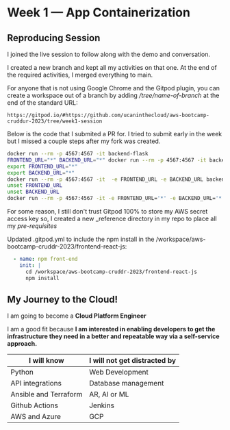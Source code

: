 # Week 1 — App Containerization

## Reproducing Session ##

I joined the live session to follow along with the demo and conversation.

I created a new branch and kept all my activities on that one. At the end of the required activities, I merged everything to main.

For anyone that is not using Google Chrome and the Gitpod plugin, you can create a workspace out of a branch by adding */tree/name-of-branch* at the end of the standard URL:

```
https://gitpod.io/#https://github.com/ucaninthecloud/aws-bootcamp-cruddur-2023/tree/week1-session
```

Below is the code that I submited a PR for. I tried to submit early in the week but I missed a couple steps after my fork was created.

```sh
docker run --rm -p 4567:4567 -it backend-flask
FRONTEND_URL="*" BACKEND_URL="*" docker run --rm -p 4567:4567 -it backend-flask
export FRONTEND_URL="*"
export BACKEND_URL="*"
docker run --rm -p 4567:4567 -it  -e FRONTEND_URL -e BACKEND_URL backend-flask
unset FRONTEND_URL
unset BACKEND_URL
docker run --rm -p 4567:4567 -it -e FRONTEND_URL='*' -e BACKEND_URL='*' backend-flask
```

For some reason, I still don't trust Gitpod 100% to store my AWS secret access key so, I created a new _reference directory in my repo to place all my *pre-requisites*

Updated .gitpod.yml to include the npm install in the /workspace/aws-bootcamp-cruddr-2023/frontend-react-js:

```yml
  - name: npm front-end
    init: |
      cd /workspace/aws-bootcamp-cruddr-2023/frontend-react-js
      npm install
```

## My Journey to the Cloud!

I am going to become a **Cloud Platform Engineer**

I am a good fit because **I am interested in enabling developers to get the infrastructure they need in a better and repeatable way via a self-service approach.**

| I will know | I will not get distracted by |
| ---- | ---- |
| Python | Web Development |
| API integrations | Database management |
| Ansible and Terraform | AR, AI or ML |
| Github Actions | Jenkins |
| AWS and Azure | GCP |


